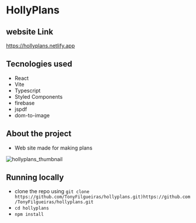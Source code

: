 # HollyPlans

## website Link

https://hollyplans.netlify.app

## Tecnologies used

- React
- Vite
- Typescript
- Styled Components
- firebase 
- jspdf
- dom-to-image

## About the project

- Web site made for making plans

![hollyplans_thumbnail](https://github.com/TonyFilgueiras/hollyplans/assets/101405712/487b6fed-310f-4994-8351-131df514efae)

## Running locally

- clone the repo using `git clone https://github.com/TonyFilgueiras/hollyplans.git)https://github.com/TonyFilgueiras/hollyplans.git`
- `cd hollyplans`
- `npm install`
